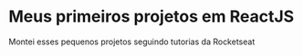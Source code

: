 # Meus primeiros projetos em ReactJS

<p> Montei esses pequenos projetos seguindo tutorias da Rocketseat </p>
